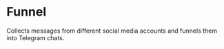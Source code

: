 # Funnel
Collects messages from different social media accounts and funnels them into Telegram chats.
